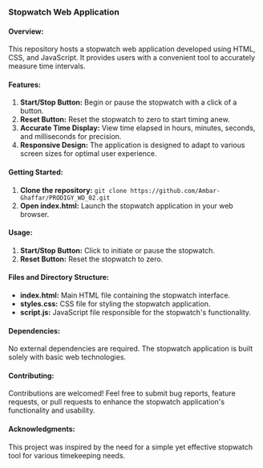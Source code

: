 ### Stopwatch Web Application

#### Overview:
This repository hosts a stopwatch web application developed using HTML, CSS, and JavaScript. It provides users with a convenient tool to accurately measure time intervals.

#### Features:
1. **Start/Stop Button:** Begin or pause the stopwatch with a click of a button.
2. **Reset Button:** Reset the stopwatch to zero to start timing anew.
3. **Accurate Time Display:** View time elapsed in hours, minutes, seconds, and milliseconds for precision.
5. **Responsive Design:** The application is designed to adapt to various screen sizes for optimal user experience.

#### Getting Started:
1. **Clone the repository:** `git clone https://github.com/Ambar-Ghaffar/PRODIGY_WD_02.git`
2. **Open index.html:** Launch the stopwatch application in your web browser.

#### Usage:
1. **Start/Stop Button:** Click to initiate or pause the stopwatch.
2. **Reset Button:** Reset the stopwatch to zero.


#### Files and Directory Structure:
- **index.html:** Main HTML file containing the stopwatch interface.
- **styles.css:** CSS file for styling the stopwatch application.
- **script.js:** JavaScript file responsible for the stopwatch's functionality.

#### Dependencies:
No external dependencies are required. The stopwatch application is built solely with basic web technologies.

#### Contributing:
Contributions are welcomed! Feel free to submit bug reports, feature requests, or pull requests to enhance the stopwatch application's functionality and usability.

#### Acknowledgments:
This project was inspired by the need for a simple yet effective stopwatch tool for various timekeeping needs.








